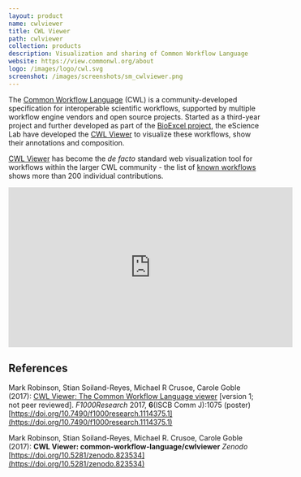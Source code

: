 ```yaml
---
layout: product
name: cwlviewer
title: CWL Viewer
path: cwlviewer
collection: products
description: Visualization and sharing of Common Workflow Language
website: https://view.commonwl.org/about
logo: /images/logo/cwl.svg
screenshot: /images/screenshots/sm_cwlviewer.png
---
```


The [Common Workflow Language](/projects/cwl/) (CWL) is a community-developed specification for interoperable scientific workflows, supported by multiple workflow engine vendors and open source projects. Started as a third-year project and further developed as part of the [BioExcel project](/projects/bioexcel/), the eScience Lab have developed the [CWL Viewer](https://view.commonwl.org/) to visualize these
workflows, show their annotations and composition. 

[CWL Viewer](https://view.commonwl.org/) has become the _de facto_ standard
web visualization tool for workflows within the larger CWL community - the list of 
[known workflows](https://view.commonwl.org/explore) shows more than 200 
individual contributions.

<iframe src="https://www.youtube-nocookie.com/embed/_yjhVTmvxLU?rel=0?ecver=2" width="560" height="315" frameborder="0" allowfullscreen="true"></iframe>


## References

Mark Robinson, Stian Soiland-Reyes, Michael R Crusoe, Carole Goble (2017): [CWL Viewer: The Common Workflow Language viewer](https://www.research.manchester.ac.uk/portal/en/publications/cwl-viewer(b60c4d3c-303b-4b54-94f0-9cb1e9059b20).html) [version 1; not peer reviewed]. _F1000Research_ 2017, **6**(ISCB Comm J):1075 (poster) [https://doi.org/10.7490/f1000research.1114375.1](https://doi.org/10.7490/f1000research.1114375.1)

Mark Robinson, Stian Soiland-Reyes, Michael R. Crusoe, Carole Goble (2017): **CWL Viewer: common-workflow-language/cwlviewer** _Zenodo_ [https://doi.org/10.5281/zenodo.823534](https://doi.org/10.5281/zenodo.823534)
